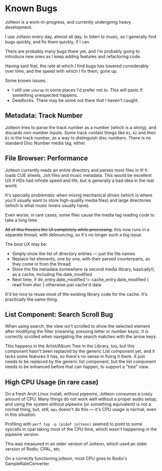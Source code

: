 # Known Bugs

Jolteon is a work-in-progress, and currently undergoing heavy development.

I use Jolteon every day, almost all day, to listen to music, so I generally find bugs quickly, and fix them quickly, if I can.

There are probably many bugs there yet, and I'm probably going to introduce new ones as I keep adding features and refactoring code.

Having said that, the rate at which I find bugs has lowered considerably over time, and the speed with which I fix them, gone up.

Some known issues:
- I still use `unwrap` in some places I'd prefer not to. This will panic if something unexpected happens.
- Deadlocks. There may be some out there that I haven't caught.

## Metadata: Track Number

Jolteon tries to parse the track number as a number (which is a string), and discards non-number inputs.
Some track contain things like `A1`, `A2` and then `B1` in the track number, as a way to distinguish disc numbers.
There is no standard Disc Number media tag, either.

## File Browser: Performance

Jolteon currently reads an entire directory and parses most files in it! It loads CUE sheets, Jolt files and music metadata.
This would be excellent UX if HDs had infinite speed and life, but is generally a bad idea in the real world. 

It's specially problematic when mixing mechanical drives (which is where you'll usually want to store high-quality media files) 
and large directories (which is what music lovers usually have).

Even worse, in rare cases, some files cause the media tag reading code to take a long time.

~~All of this freezes the UI completely while processing.~~ this now runs in a separate thread, with debouncing, so it's no longer such a big issue.

The best UX may be:
- Simply show the list of directory entries — just the file names
- Replace list elements, one by one, with their parsed counterparts, as they come in from the thread
- Store the file metadata somewhere (a second media library, basically!), as a cache, including file.date_modified 
- Next time, if dir_entry.date_modified != cache_entry.date_modified { read from disc } otherwise just cache'd data

It'd be nice to reuse most of the existing library code for the cache. It's practically the same thing.

## List Component: Search Scroll Bug

When using search, the view isn't scrolled to show the selected element after modifying the filter (meaning: pressing letter or number keys).
It is correctly scrolled when navigating the search matches with the arrow keys.

This happens in the Artist/Album Tree in the Library, too, but this component hasn't been replaced by the generic List component yet,
and it lacks some features it has, so there's no sense in fixing it there. It just needs to be replaced by the generic list component,
but the list component needs to be enhanced before that can happen, to support a "tree" view.

## High CPU Usage (in rare case)

On a fresh Arch Linux install, without pipewire, Jolteon consumes a crazy amount of CPU.
Many things do not work well without a proper audio setup, and using the system without pipewire (or something equivalent) is not a normal thing,
but, still, `mpv` doesn't do this — it's CPU usage is normal, even in this situation.

Profiling with `perf top -p (pidof jolteon)` seemed to point to some syscalls in cpal taking most
of the CPU time, which wasn't happening in the pipewire version.

This was measured in an older version of Jolteon, which used an older version of Rodio, CPAL, etc.

On a correctly functioning jolteon, most CPU goes to Rodio's SampleRateConverter. 
